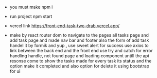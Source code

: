 - you must make npm i 
- run project npm start
- vercel link https://front-end-task-two-drab.vercel.app/

- make by react router dom to navigate to the pages all tasks page and add task page and made nav bar and footer
also the form of add task handel it by formik and yup , use sweet alert for success
use axios to link between the back end and the front end use try and catch for error handling
handle,  not found page and loading component untill the api resonse come to show the tasks
made for every task its status and the option make it completed and also option for delete it
using bootstrap for ui


